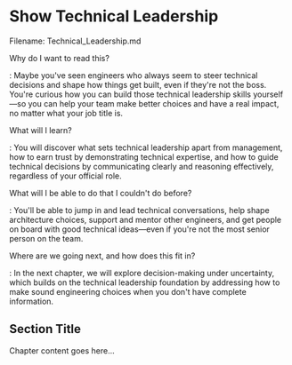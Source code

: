 # Show Technical Leadership

Filename: Technical_Leadership.md

<!-- begin chapter id="chp.technical_leadership" -->

<!-- begin storymap -->
Why do I want to read this?

: Maybe you've seen engineers who always seem to steer technical decisions and shape how things get built, even if they're not the boss. You're curious how you can build those technical leadership skills yourself—so you can help your team make better choices and have a real impact, no matter what your job title is.

What will I learn?

: You will discover what sets technical leadership apart from management, how to earn trust by demonstrating technical expertise, and how to guide technical decisions by communicating clearly and reasoning effectively, regardless of your official role.

What will I be able to do that I couldn't do before?

: You'll be able to jump in and lead technical conversations, help shape architecture choices, support and mentor other engineers, and get people on board with good technical ideas—even if you're not the most senior person on the team.

Where are we going next, and how does this fit in?

: In the next chapter, we will explore decision-making under uncertainty, which builds on the technical leadership foundation by addressing how to make sound engineering choices when you don't have complete information.
<!-- end storymap -->

## Section Title

Chapter content goes here...

<!-- end chapter -->